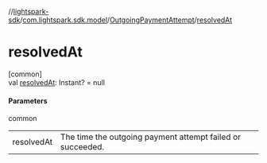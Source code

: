 //[lightspark-sdk](../../../index.md)/[com.lightspark.sdk.model](../index.md)/[OutgoingPaymentAttempt](index.md)/[resolvedAt](resolved-at.md)

# resolvedAt

[common]\
val [resolvedAt](resolved-at.md): Instant? = null

#### Parameters

common

| | |
|---|---|
| resolvedAt | The time the outgoing payment attempt failed or succeeded. |
